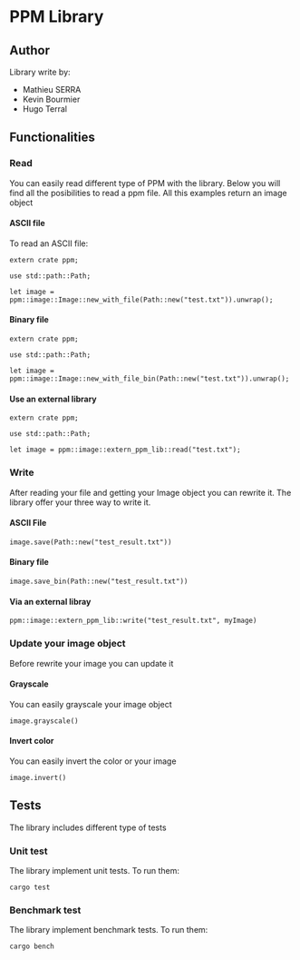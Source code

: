 # PPM Library

## Author

Library write by:
* Mathieu SERRA
* Kevin Bourmier
* Hugo Terral

## Functionalities

### Read

You can easily read different type of PPM with the library. Below you will find all the posibilities to read a ppm file. All this examples return an image object

#### ASCII file

To read an ASCII file:
```
extern crate ppm;

use std::path::Path;

let image = ppm::image::Image::new_with_file(Path::new("test.txt")).unwrap();
```

#### Binary file
```
extern crate ppm;

use std::path::Path;

let image = ppm::image::Image::new_with_file_bin(Path::new("test.txt")).unwrap();
```

#### Use an external library
```
extern crate ppm;

use std::path::Path;

let image = ppm::image::extern_ppm_lib::read("test.txt");
```

### Write

After reading your file and getting your Image object you can rewrite it. The library offer your three way to write it.

#### ASCII File
```
image.save(Path::new("test_result.txt"))
```

#### Binary file
```
image.save_bin(Path::new("test_result.txt"))
```

#### Via an external libray
```
ppm::image::extern_ppm_lib::write("test_result.txt", myImage)
```

### Update your image object

Before rewrite your image you can update it

#### Grayscale
You can easily grayscale your image object
```
image.grayscale()
```

#### Invert color
You can easily invert the color or your image
```
image.invert()
```

## Tests

The library includes different type of tests

### Unit test 
The library implement unit tests. To run them:
```
cargo test
```

### Benchmark test
The library implement benchmark tests. To run them:
```
cargo bench
``` 